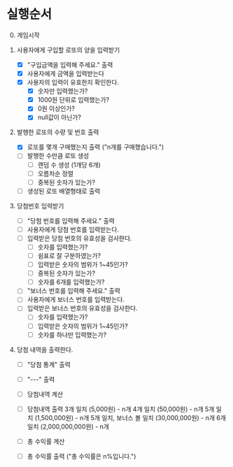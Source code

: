# 실행순서

0. 게임시작

1. 사용자에게 구입할 로또의 양을 입력받기
    - [X] "구입금액을 입력해 주세요." 출력
    - [X] 사용자에게 금액을 입력받는다
    - [X] 사용자의 입력이 유효한지 확인한다.
        - [X] 숫자만 입력했는가?
        - [X] 1000원 단위로 입력했는가?
        - [X] 0원 이상인가?
        - [X] null값이 아닌가?

2. 발행한 로또의 수량 및 번호 출력
    - [X] 로또를 몇개 구매했는지 출력 ("n개를 구매했습니다.")
    - [ ] 발행한 수만큼 로또 생성
        - [ ] 랜덤 수 생성 (1개당 6개)
        - [ ] 오름차순 정렬
        - [ ] 중복된 숫자가 있는가?
    - [ ] 생성된 로또 배열형태로 출력

3. 당첨번호 입력받기
    - [ ] "당첨 번호를 입력해 주세요." 출력
    - [ ] 사용자에게 당첨 번호를 입력받는다.
    - [ ] 입력받은 당첨 번호의 유효성을 검사한다.
        - [ ] 숫자를 입력했는가?
        - [ ] 쉼표로 잘 구분하였는가?
        - [ ] 입력받은 숫자의 범위가 1~45인가?
        - [ ] 중복된 숫자가 있는가?
        - [ ] 숫자를 6개를 입력했는가?
    - [ ] "보너스 번호를 입력해 주세요." 출력
    - [ ] 사용자에게 보너스 번호를 입력받는다.
    - [ ] 입력받은 보너스 번호의 유효성을 검사한다.
        - [ ] 숫자를 입력했는가?
        - [ ] 입력받은 숫자의 범위가 1~45인가?
        - [ ] 숫자를 하나만 입력했는가?

4. 당첨 내역을 출력한다.
    - [ ] "당첨 통계" 출력
    - [ ] "---" 출력
    - [ ] 당첨내역 계산
    - [ ] 당첨내역 출력
        3개 일치 (5,000원) - n개
        4개 일치 (50,000원) - n개
        5개 일치 (1,500,000원) - n개
        5개 일치, 보너스 볼 일치 (30,000,000원) - n개
        6개 일치 (2,000,000,000원) - n개
    - [ ] 총 수익률 계산
    - [ ] 총 수익률 출력 ("총 수익률은 n%입니다.")
        